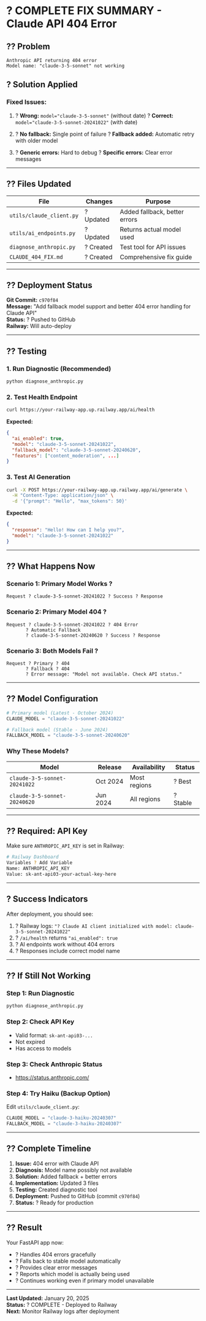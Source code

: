 # ? COMPLETE FIX SUMMARY - Claude API 404 Error

## ?? Problem

```
Anthropic API returning 404 error
Model name: "claude-3-5-sonnet" not working
```

## ? Solution Applied

### **Fixed Issues:**

1. ? **Wrong:** `model="claude-3-5-sonnet"` (without date)
   ? **Correct:** `model="claude-3-5-sonnet-20241022"` (with date)

2. ? **No fallback:** Single point of failure
   ? **Fallback added:** Automatic retry with older model

3. ? **Generic errors:** Hard to debug
   ? **Specific errors:** Clear error messages

---

## ?? Files Updated

| File | Changes | Purpose |
|------|---------|---------|
| `utils/claude_client.py` | ? Updated | Added fallback, better errors |
| `utils/ai_endpoints.py` | ? Updated | Returns actual model used |
| `diagnose_anthropic.py` | ? Created | Test tool for API issues |
| `CLAUDE_404_FIX.md` | ? Created | Comprehensive fix guide |

---

## ?? Deployment Status

**Git Commit:** `c970f84`  
**Message:** "Add fallback model support and better 404 error handling for Claude API"  
**Status:** ? Pushed to GitHub  
**Railway:** Will auto-deploy

---

## ?? Testing

### **1. Run Diagnostic (Recommended)**

```bash
python diagnose_anthropic.py
```

### **2. Test Health Endpoint**

```bash
curl https://your-railway-app.up.railway.app/ai/health
```

**Expected:**
```json
{
  "ai_enabled": true,
  "model": "claude-3-5-sonnet-20241022",
  "fallback_model": "claude-3-5-sonnet-20240620",
  "features": ["content_moderation", ...]
}
```

### **3. Test AI Generation**

```bash
curl -X POST https://your-railway-app.up.railway.app/ai/generate \
  -H "Content-Type: application/json" \
  -d '{"prompt": "Hello", "max_tokens": 50}'
```

**Expected:**
```json
{
  "response": "Hello! How can I help you?",
  "model": "claude-3-5-sonnet-20241022"
}
```

---

## ?? What Happens Now

### **Scenario 1: Primary Model Works** ?
```
Request ? claude-3-5-sonnet-20241022 ? Success ? Response
```

### **Scenario 2: Primary Model 404** ?
```
Request ? claude-3-5-sonnet-20241022 ? 404 Error
       ? Automatic Fallback
       ? claude-3-5-sonnet-20240620 ? Success ? Response
```

### **Scenario 3: Both Models Fail** ?
```
Request ? Primary ? 404
       ? Fallback ? 404
       ? Error message: "Model not available. Check API status."
```

---

## ?? Model Configuration

```python
# Primary model (Latest - October 2024)
CLAUDE_MODEL = "claude-3-5-sonnet-20241022"

# Fallback model (Stable - June 2024)
FALLBACK_MODEL = "claude-3-5-sonnet-20240620"
```

### **Why These Models?**

| Model | Release | Availability | Status |
|-------|---------|--------------|--------|
| `claude-3-5-sonnet-20241022` | Oct 2024 | Most regions | ? Best |
| `claude-3-5-sonnet-20240620` | Jun 2024 | All regions | ? Stable |

---

## ?? Required: API Key

Make sure `ANTHROPIC_API_KEY` is set in Railway:

```bash
# Railway Dashboard
Variables ? Add Variable
Name: ANTHROPIC_API_KEY
Value: sk-ant-api03-your-actual-key-here
```

---

## ? Success Indicators

After deployment, you should see:

1. ? Railway logs: `"? Claude AI client initialized with model: claude-3-5-sonnet-20241022"`
2. ? `/ai/health` returns `"ai_enabled": true`
3. ? AI endpoints work without 404 errors
4. ? Responses include correct model name

---

## ?? If Still Not Working

### **Step 1: Run Diagnostic**
```bash
python diagnose_anthropic.py
```

### **Step 2: Check API Key**
- Valid format: `sk-ant-api03-...`
- Not expired
- Has access to models

### **Step 3: Check Anthropic Status**
- https://status.anthropic.com/

### **Step 4: Try Haiku (Backup Option)**

Edit `utils/claude_client.py`:
```python
CLAUDE_MODEL = "claude-3-haiku-20240307"
FALLBACK_MODEL = "claude-3-haiku-20240307"
```

---

## ?? Complete Timeline

1. **Issue:** 404 error with Claude API
2. **Diagnosis:** Model name possibly not available
3. **Solution:** Added fallback + better errors
4. **Implementation:** Updated 3 files
5. **Testing:** Created diagnostic tool
6. **Deployment:** Pushed to GitHub (commit `c970f84`)
7. **Status:** ? Ready for production

---

## ?? Result

Your FastAPI app now:
- ? Handles 404 errors gracefully
- ? Falls back to stable model automatically
- ? Provides clear error messages
- ? Reports which model is actually being used
- ? Continues working even if primary model unavailable

---

**Last Updated:** January 20, 2025  
**Status:** ? COMPLETE - Deployed to Railway  
**Next:** Monitor Railway logs after deployment
